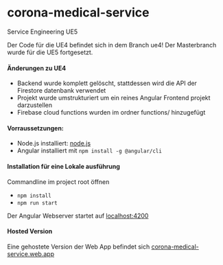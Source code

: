 # corona-medical-service

Service Engineering UE5

Der Code für die UE4 befindet sich in dem Branch ue4!
Der Masterbranch wurde für die UE5 fortgesetzt.

#### Änderungen zu UE4

- Backend wurde komplett gelöscht, stattdessen wird die API der Firestore datenbank verwendet
- Projekt wurde umstrukturiert um ein reines Angular Frontend projekt darzustellen
- Firebase cloud functions wurden im ordner functions/ hinzugefügt

#### Vorraussetzungen:

- Node.js installiert: [node.js](https://nodejs.org/en/)
- Angular installiert mit `npm install -g @angular/cli`

#### Installation für eine Lokale ausführung

Commandline im project root öffnen

- `npm install`
- `npm run start`

Der Angular Webserver startet auf [localhost:4200](http://localhost:4200)

#### Hosted Version

Eine gehostete Version der Web App befindet sich [corona-medical-service.web.app](https://corona-medical-service.web.app/)
